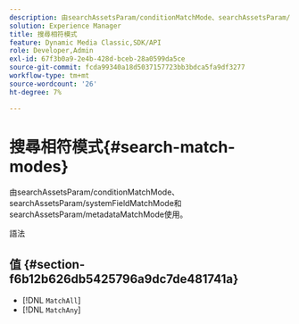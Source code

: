 ```yaml
---
description: 由searchAssetsParam/conditionMatchMode、searchAssetsParam/systemFieldMatchMode和searchAssetsParam/metadataMatchMode使用。
solution: Experience Manager
title: 搜尋相符模式
feature: Dynamic Media Classic,SDK/API
role: Developer,Admin
exl-id: 67f3b0a9-2e4b-428d-bceb-28a0599da5ce
source-git-commit: fcda99340a18d5037157723bb3bdca5fa9df3277
workflow-type: tm+mt
source-wordcount: '26'
ht-degree: 7%

---
```


# 搜尋相符模式{#search-match-modes}

由searchAssetsParam/conditionMatchMode、searchAssetsParam/systemFieldMatchMode和searchAssetsParam/metadataMatchMode使用。

語法

## 值 {#section-f6b12b626db5425796a9dc7de481741a}

* [!DNL `MatchAll`]
* [!DNL `MatchAny`]
